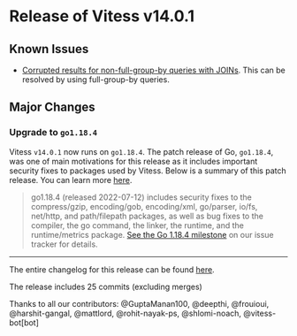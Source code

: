 # Release of Vitess v14.0.1
## Known Issues

- [Corrupted results for non-full-group-by queries with JOINs](https://github.com/vitessio/vitess/issues/11625). This can be resolved by using full-group-by queries.

## Major Changes

### Upgrade to `go1.18.4`

Vitess `v14.0.1` now runs on `go1.18.4`.
The patch release of Go, `go1.18.4`, was one of main motivations for this release as it includes important security fixes to packages used by Vitess.
Below is a summary of this patch release. You can learn more [here](https://go.dev/doc/devel/release#go1.18).

> go1.18.4 (released 2022-07-12) includes security fixes to the compress/gzip, encoding/gob, encoding/xml, go/parser, io/fs, net/http, and path/filepath packages, as well as bug fixes to the compiler, the go command, the linker, the runtime, and the runtime/metrics package. [See the Go 1.18.4 milestone](https://github.com/golang/go/issues?q=milestone%3AGo1.18.4+label%3ACherryPickApproved) on our issue tracker for details.
------------
The entire changelog for this release can be found [here](https://github.com/vitessio/vitess/blob/main/changelog/14.0/14.0.1/changelog.md).

The release includes 25 commits (excluding merges)

Thanks to all our contributors: @GuptaManan100, @deepthi, @frouioui, @harshit-gangal, @mattlord, @rohit-nayak-ps, @shlomi-noach, @vitess-bot[bot]
